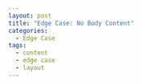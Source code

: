 ```yaml
---
layout: post
title: "Edge Case: No Body Content"
categories:
  - Edge Case
tags:
  - content
  - edge case
  - layout
---
```

